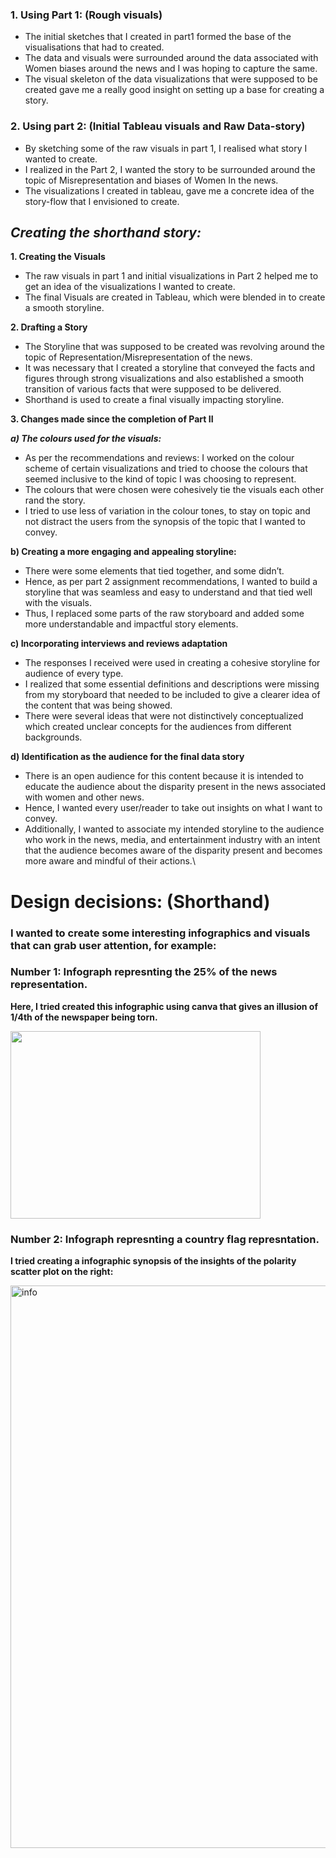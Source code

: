 ### 1.	Using Part 1: (Rough visuals)

-	The initial sketches that I created in part1 formed the base of the visualisations that had to created.
- The data and visuals were surrounded around the data associated with Women biases around the news and I was hoping to capture the same.
-	The visual skeleton of the data visualizations that were supposed to be created gave me a really good insight on setting up a base for creating a story.

### 2.	Using part 2: (Initial Tableau visuals and Raw Data-story)

- By sketching some of the raw visuals in part 1, I realised what story I wanted to create.
-	I realized in the Part 2, I wanted the story to be surrounded around the topic of Misrepresentation and biases of Women In the news.
-	The visualizations I created in tableau, gave me a concrete idea of the story-flow that I envisioned to create.

## _Creating the shorthand story:_

**1. Creating the Visuals**
- The raw visuals in part 1 and initial visualizations in Part 2 helped me to get an idea of the visualizations I wanted to create. 
- The final Visuals are created in Tableau, which were blended in to create a smooth storyline.

**2. Drafting a Story**
-	The Storyline that was supposed to be created was revolving around the topic of Representation/Misrepresentation of the news. 
-	It was necessary that I created a storyline that conveyed the facts and figures through strong visualizations and also established a smooth transition of various facts that were supposed to be delivered.
-	Shorthand is used to create a final visually impacting storyline.

**3. Changes made since the completion of Part II**

**_a)	The colours used for the visuals:_**
-	As per the recommendations and reviews: I worked on the colour scheme of certain visualizations and tried to choose the colours that seemed inclusive to the kind of topic I was choosing to represent.
- The colours that were chosen were cohesively tie the visuals each other rand the story.
-	I tried to use less of variation in the colour tones, to stay on topic and not distract the users from the synopsis of the topic that I wanted to convey.

**b)	Creating a more engaging and appealing storyline:**
-	There were some elements that tied together, and some didn’t.
-	Hence, as per part 2 assignment recommendations, I wanted to build a storyline that was seamless and easy to understand and that tied well with the visuals.
-	Thus, I replaced some parts of the raw storyboard and added some more understandable and impactful story elements.

**c)	Incorporating interviews and reviews adaptation**
-	The responses I received were used in creating a cohesive storyline for audience of every type.
-	I realized that some essential definitions and descriptions were missing from my storyboard that needed to be included to give a clearer idea of the content that was being showed.
-	There were several ideas that were not distinctively conceptualized which created unclear concepts for the audiences from different backgrounds.

**d)	Identification as the audience for the final data story**
-	There is an open audience for this content because it is intended to educate the audience about the disparity present in the news associated with women and other news.
-	Hence, I wanted every user/reader to take out insights on what I want to convey.
-	Additionally, I wanted to associate my intended storyline to the audience who work in the news, media, and entertainment industry with an intent that the audience becomes aware of the disparity present and becomes more aware and mindful of their actions.\

# Design decisions: (Shorthand)
### I wanted to create some interesting infographics and visuals that can grab user attention, for example:
### Number 1: Infograph represnting the 25% of the news representation.
**Here, I tried created this infographic using canva that gives an illusion of 1/4th of the newspaper being torn.**

<img src="https://user-images.githubusercontent.com/43436738/156484777-529ebfe7-ff65-4cac-8f9e-2c8e597968df.jpg" width=400 height=300>

### Number 2: Infograph represnting a country flag represntation.
**I tried creating a infographic synopsis of the insights of the polarity scatter plot on the right:**

<img width="900" alt="info" src="https://user-images.githubusercontent.com/43436738/156485876-1e643a00-ad42-4988-a65b-3c4f48bdb645.png">

